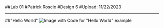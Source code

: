 ##Lab 01
#Patrick Roscio
#Design 6
#Upload: 11/22/2023

---
##"Hello World"
![Image with Code for "Hello World" example](Design6/lab_01/Lab1_Hello_world.png/)
